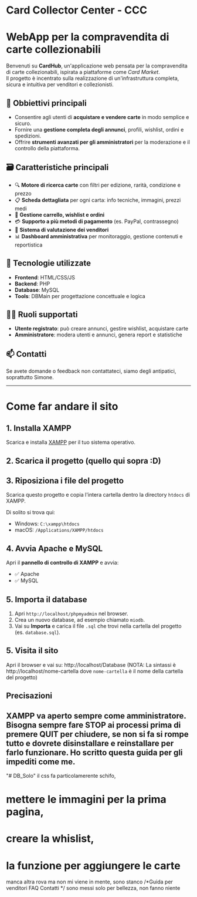 # Card Collector Center - CCC
# WebApp per la compravendita di carte collezionabili
Benvenuti su **CardHub**, un'applicazione web pensata per la compravendita di carte collezionabili, ispirata a piattaforme come *Card Market*.  
Il progetto è incentrato sulla realizzazione di un'infrastruttura completa, sicura e intuitiva per venditori e collezionisti.

## 🎯 Obbiettivi principali
- Consentire agli utenti di **acquistare e vendere carte** in modo semplice e sicuro.
- Fornire una **gestione completa degli annunci**, profili, wishlist, ordini e spedizioni.
- Offrire **strumenti avanzati per gli amministratori** per la moderazione e il controllo della piattaforma.

## 🗃️ Caratteristiche principali
- 🔍 **Motore di ricerca carte** con filtri per edizione, rarità, condizione e prezzo  
- 📋 **Scheda dettagliata** per ogni carta: info tecniche, immagini, prezzi medi
- 🛒 **Gestione carrello, wishlist e ordini**
- 💳 **Supporto a più metodi di pagamento** (es. PayPal, contrassegno)
- 🌟 **Sistema di valutazione dei venditori**
- 📊 **Dashboard amministrativa** per monitoraggio, gestione contenuti e reportistica


## 🧱 Tecnologie utilizzate

- **Frontend**: HTML/CSS/JS
- **Backend**: PHP
- **Database**: MySQL
- **Tools**: DBMain per progettazione concettuale e logica

## 👩‍💼 Ruoli supportati
- **Utente registrato**: può creare annunci, gestire wishlist, acquistare carte  
- **Amministratore**: modera utenti e annunci, genera report e statistiche

## 📫 Contatti
Se avete domande o feedback non contattateci, siamo degli antipatici, soprattutto Simone.

---
# Come far andare il sito
## 1. Installa XAMPP
Scarica e installa [XAMPP](https://www.apachefriends.org/index.html) per il tuo sistema operativo.
## 2. Scarica il progetto (quello qui sopra :D)
## 3. Riposiziona i file del progetto
Scarica questo progetto e copia l'intera cartella dentro la directory `htdocs` di XAMPP.

Di solito si trova qui:
- Windows: `C:\xampp\htdocs`
- macOS: `/Applications/XAMPP/htdocs`

## 4. Avvia Apache e MySQL
Apri il **pannello di controllo di XAMPP** e avvia:
- ✅ Apache
- ✅ MySQL
## 5. Importa il database
1. Apri `http://localhost/phpmyadmin` nel browser.
2. Crea un nuovo database, ad esempio chiamato `miodb`.
3. Vai su **Importa** e carica il file `.sql` che trovi nella cartella del progetto (es. `database.sql`).
## 5. Visita il sito
Apri il browser e vai su:
http://localhost/Database
(NOTA: La sintassi è http://localhost/nome-cartella dove `nome-cartella` è il nome della cartella del progetto)

## Precisazioni
XAMPP va aperto sempre come amministratore.
Bisogna sempre fare STOP ai processi prima di premere QUIT per chiudere, se non si fa si rompe tutto e dovrete disinstallare e reinstallare per farlo funzionare.
Ho scritto questa guida per gli impediti come me.
---

"# DB_Solo" 
il css fa particolamerente schifo,
# mettere le immagini per la prima pagina, 
# creare la whislist, 
# la funzione per aggiungere le carte
manca altra rova ma non mi viene in mente, sono stanco
/*Guida per venditori
FAQ
Contatti
*/
sono messi solo per bellezza, non fanno niente
